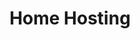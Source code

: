---
title: Home Hosting
description: My tips and tech informations regarding home networks and hosting
image: cover.jpg

# Badge style
style:
    background: "#00A170"
    color: "#fff"
---
